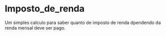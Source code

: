 # Imposto_de_renda
Um simples calculo para saber quanto de imposto de renda dpendendo da renda mensal deve ser pago.
